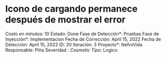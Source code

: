 # Icono de cargando permanece después de mostrar el error

Costo en minutos: 10
Estado: Done
Fase de Detección*: Pruebas
Fase de Inyección*: Implementacion
Fecha de Corrección: April 15, 2022
Fecha de Detección: April 15, 2022
ID: 20
Iteración: 3
Proyecto*: NefroVida
Responsable: Piña
Severidad *: Cosmetic
Tipo*: Logico